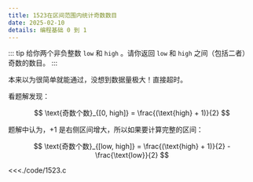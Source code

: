 ```yaml
---
title: 1523在区间范围内统计奇数数目
date: 2025-02-10
details: 编程基础 0 到 1
---
```


::: tip
给你两个非负整数 `low` 和 `high` 。请你返回 `low` 和 `high` 之间（包括二者）奇数的数目。
:::

本来以为很简单就能通过，没想到数据量极大！直接超时。

看题解发现：

$$
\text{奇数个数}_{[0, high]} = \frac{(\text{high} + 1)}{2}
$$

题解中认为，$+1$ 是右侧区间增大，所以如果要计算完整的区间：

$$
\text{奇数个数}_{[low, high]} = \frac{(\text{high} + 1)}{2} - \frac{\text{low}}{2}
$$

<<<./code/1523.c
